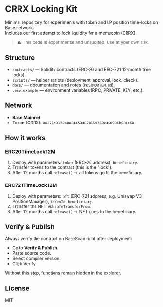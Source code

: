 # CRRX Locking Kit

Minimal repository for experiments with token and LP position time-locks on Base network.  
Includes our first attempt to lock liquidity for a memecoin (CRRX).

> ⚠️ This code is experimental and unaudited. Use at your own risk.

## Structure
- `contracts/` — Solidity contracts (ERC-20 and ERC-721 12-month time locks).
- `scripts/` — helper scripts (deployment, approval, lock, check).
- `docs/` — documentation and notes (`POSTMORTEM.md`).
- `.env.example` — environment variables (RPC, PRIVATE_KEY, etc.).

## Network
- **Base Mainnet**
- Token (CRRX): `0x271eB17040aE44A3487065976Dc46898CbCBcc5D`

## How it works

### ERC20TimeLock12M
1. Deploy with parameters: `token` (ERC-20 address), `beneficiary`.
2. Transfer tokens to the contract (this is the "lock").
3. After 12 months call `release()` → all tokens go to the beneficiary.

### ERC721TimeLock12M
1. Deploy with parameters: `nft` (ERC-721 address, e.g. Uniswap V3 PositionManager), `tokenId`, `beneficiary`.
2. Transfer the NFT via `safeTransferFrom`.
3. After 12 months call `release()` → NFT goes to the beneficiary.

## Verify & Publish
Always verify the contract on BaseScan right after deployment:
- Go to **Verify & Publish**.
- Paste source code.
- Select compiler version.
- Click Verify.

Without this step, functions remain hidden in the explorer.

## License
MIT
